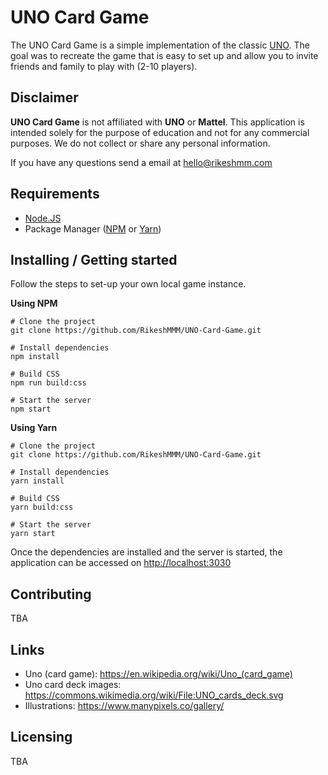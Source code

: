 # UNO Card Game

The UNO Card Game is a simple implementation of the classic [UNO](https://en.wikipedia.org/wiki/Uno_(card_game)). The goal was to recreate the game that is easy to set up and allow you to invite friends and family to play with (2-10 players).

## Disclaimer

**UNO Card Game** is not affiliated with **UNO** or **Mattel**. This application is intended solely for the purpose of education and not for any commercial purposes. We do not collect or share any personal information.

If you have any questions send a email at [hello@rikeshmm.com](mailto:hello@rikeshmm.com)

## Requirements

- [Node.JS](https://nodejs.org/en/)
- Package Manager ([NPM](https://www.npmjs.com) or [Yarn](https://yarnpkg.com))

## Installing / Getting started

Follow the steps to set-up your own local game instance.

**Using NPM**

```shell
# Clone the project
git clone https://github.com/RikeshMMM/UNO-Card-Game.git

# Install dependencies
npm install

# Build CSS
npm run build:css

# Start the server
npm start
```

**Using Yarn**

```shell
# Clone the project
git clone https://github.com/RikeshMMM/UNO-Card-Game.git

# Install dependencies
yarn install

# Build CSS
yarn build:css

# Start the server
yarn start
```

Once the dependencies are installed and the server is started, the application can be accessed on [http://localhost:3030](http://localhost:3030)

## Contributing

TBA

## Links

- Uno (card game): https://en.wikipedia.org/wiki/Uno_(card_game)
- Uno card deck images: https://commons.wikimedia.org/wiki/File:UNO_cards_deck.svg
- Illustrations: https://www.manypixels.co/gallery/

## Licensing

TBA